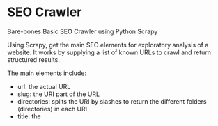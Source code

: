# SEO Crawler
Bare-bones Basic SEO Crawler using Python Scrapy

Using Scrapy, get the main SEO elements for exploratory analysis of a website. 
It works by supplying a list of known URLs to crawl and return structured results. 

The main elements include: 
- url: the actual URL 
- slug: the URI part of the URL
- directories: splits the URI by slashes to return the different folders (directories) in each URI
- title: the <title> tag
- h1, h2, h3, h4: <h> header tags
- description: the meta description
- link_urls: not activated, needs special configuration to make sure you are getting links to certain sites
- link_text: depends on the above, extracts the anchor text of each link
- link_count: number of links on page (based on your criteria)
- load_time: page load time in seconds
- status_code: response code of page 200, 301, 404, etc. 

Many other elements should be added to the list but they differ from site to site, some examples: 

- publishing date
- product price
- content category
- tags of an article
- whether or not a certain keyword is in a certain location
- type of content (inferred from a URL directory, or from certain content on page) 
- etc. 
